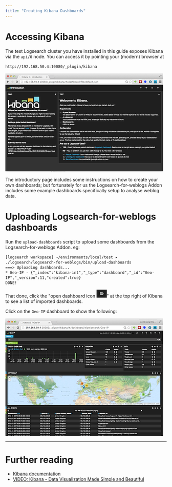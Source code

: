 ```yaml
---
title: "Creating Kibana Dashboards"
---
```


# Accessing Kibana

The test Logsearch cluster you have installed in this guide exposes Kibana via the `api/0` node.  You can access it by pointing your (modern) browser at

    http://192.168.50.4:10080/_plugin/kibana

![Kibana - Introduction screen](./kibana-introduction-screen.png)

The introductory page includes some instructions on how to create your own dashboards; but fortunately for us the Logsearch-for-weblogs Addon includes some example dashboards specifically setup to analyse weblog data.

# Uploading Logsearch-for-weblogs dashboards

Run the `upload-dashboards` script to upload some dashboards from the Logsearch-for-weblogs Addon.  eg:

    [logsearch workspace] ~/environments/local/test ▸ ./logsearch/logsearch-for-weblogs/bin/upload-dashboards 
    ===> Uploading dashboards...
    * Geo-IP - {"_index":"kibana-int","_type":"dashboard","_id":"Geo-IP","_version":11,"created":true}
    DONE!

That done, click the "open dashboard icon ![open dashboard icon](./kibana-open-dashboards-icon.png)" at the top right of Kibana to see a list of imported dashboards.

Click on the `Geo-IP` dashboard to show the following:

![Kibana - Geo-IP dashboard](./kibana-geo-ip-dashboard.png)

---

# Further reading

* [Kibana documentation](http://www.elasticsearch.org/guide/en/kibana/current/index.html)
* [VIDEO: Kibana - Data Visualization Made Simple and Beautiful](http://www.elasticsearch.org/webinars/kibana-made-simple/?watch=1)

